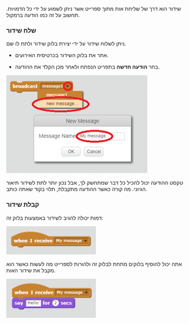 שידור הוא דרך של שליחת אות מתוך ספרייט אשר ניתן לשמוע על ידי כל הדמויות. תחשוב על זה כמו הודעה ברמקול.

### שלח שידור

ניתן לשלוח שידור על ידי יצירת בלוק שידור ולתת לו שם.

+ אתר את בלוק השידור בכרטיסית האירועים.

+ בחר **הודעה חדשה** בתפריט הנפתח ולאחר מכן הקלד את ההודעה.

![צור שידור](images/create-a-broadcast.png)

טקסט ההודעה יכול להכיל כל דבר שמתחשק לך, אבל נכון יותר לתת לשידור תיאור הגיוני. מה קורה כאשר ההודעה מתקבלת, תלוי בקוד שאתה כותב.

### קבלת שידור

דמות יכולה להגיב לשידור באמצעות בלוק זה:

![קבל שידור](images/receive-a-broadcast.png)

אתה יכול להוסיף בלוקים מתחת לבלוק זה ולהורות לספרייט מה לעשות כאשר הוא מקבל את שידור האות.

![קבל דוגמה](images/receive-example.png)